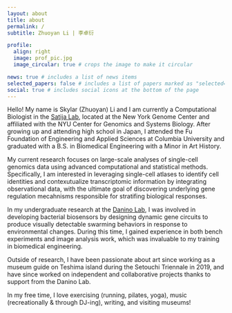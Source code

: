 ```yaml
---
layout: about
title: about
permalink: /
subtitle: Zhuoyan Li | 李卓衍

profile:
  align: right
  image: prof_pic.jpg
  image_circular: true # crops the image to make it circular

news: true # includes a list of news items
selected_papers: false # includes a list of papers marked as "selected={true}"
social: true # includes social icons at the bottom of the page
---
```


Hello! My name is Skylar (Zhuoyan) Li and I am currently a Computational Biologist in the [Satija Lab](https://satijalab.org/), located at the New York Genome Center and affiliated with the NYU Center for Genomics and Systems Biology. After growing up and attending high school in Japan, I attended the Fu Foundation of Engineering and Applied Sciences at Columbia University and graduated with a B.S. in Biomedical Engineering with a Minor in Art History.

My current research focuses on large-scale analyses of single-cell genomics data using advanced computational and statistical methods. Specifically, I am interested in leveraging single-cell atlases to identify cell identities and contexutualize transcriptomic information by integrating observational data, with the ultimate goal of discovering underlying gene regulation mecahnisms responsible for stratifing biological responses. 

In my undergraduate research at the [Danino Lab](https://daninolab.nyc/research), I was involved in developing bacterial biosensors by designing dynamic gene circuits to produce visually detectable swarming behaviors in response to environmental changes. During this time, I gained experience in both bench experiments and image analysis work, which was invaluable to my training in biomedical engineering. 

Outside of research, I have been passionate about art since working as a museum guide on Teshima island during the Setouchi Triennale in 2019, and have since worked on independent and collaborative projects thanks to support from the Danino Lab.

In my free time, I love exercising (running, pilates, yoga), music (recreationally & through DJ-ing), writing, and visiting museums!
